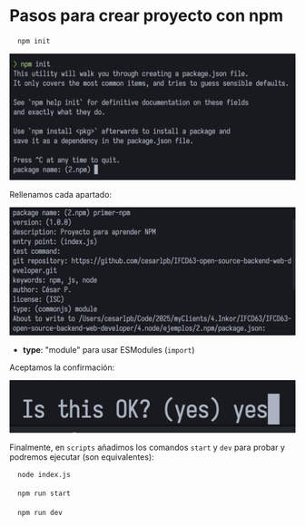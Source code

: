 # Pasos para crear proyecto con npm

```bash
  npm init
```

![alt text](image.png)

Rellenamos cada apartado:

![alt text](image-1.png)

- **type**: "module" para usar ESModules (`import`)

Aceptamos la confirmación:

![alt text](image-2.png)

Finalmente, en `scripts` añadimos los comandos `start` y `dev` para probar y podremos ejecutar (son equivalentes):

```bash
  node index.js

  npm run start

  npm run dev
```